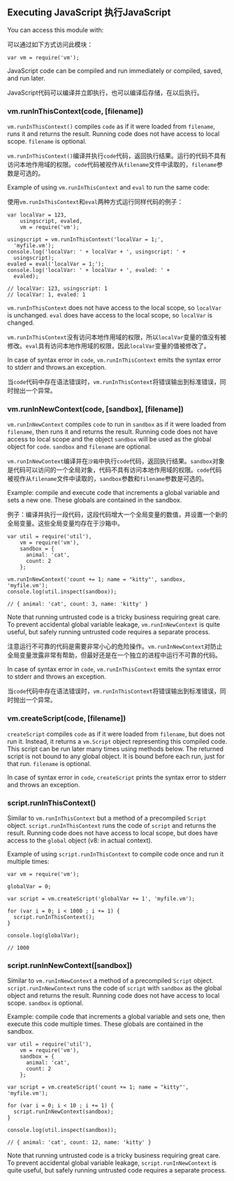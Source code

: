 ## Executing JavaScript 执行JavaScript

You can access this module with:

可以通过如下方式访问此模块：

    var vm = require('vm');

JavaScript code can be compiled and run immediately or compiled, saved, and run later.

JavaScript代码可以编译并立即执行，也可以编译后存储，在以后执行。


### vm.runInThisContext(code, [filename])

`vm.runInThisContext()` compiles `code` as if it were loaded from `filename`,
runs it and returns the result. Running code does not have access to local scope. `filename` is optional.

`vm.runInThisContext()`编译并执行`code`代码，返回执行结果。运行的代码不具有访问本地作用域的权限。`code`代码被视作从`filename`文件中读取的，`filename`参数是可选的。

Example of using `vm.runInThisContext` and `eval` to run the same code:

使用`vm.runInThisContext`和`eval`两种方式运行同样代码的例子：

    var localVar = 123,
        usingscript, evaled,
        vm = require('vm');

    usingscript = vm.runInThisContext('localVar = 1;',
      'myfile.vm');
    console.log('localVar: ' + localVar + ', usingscript: ' +
      usingscript);
    evaled = eval('localVar = 1;');
    console.log('localVar: ' + localVar + ', evaled: ' +
      evaled);

    // localVar: 123, usingscript: 1
    // localVar: 1, evaled: 1

`vm.runInThisContext` does not have access to the local scope, so `localVar` is unchanged.
`eval` does have access to the local scope, so `localVar` is changed.

`vm.runInThisContext`没有访问本地作用域的权限，所以`localVar`变量的值没有被修改。`eval`具有访问本地作用域的权限，因此`localVar`变量的值被修改了。

In case of syntax error in `code`, `vm.runInThisContext` emits the syntax error to stderr
and throws.an exception.

当`code`代码中存在语法错误时，`vm.runInThisContext`将错误输出到标准错误，同时抛出一个异常。


### vm.runInNewContext(code, [sandbox], [filename])

`vm.runInNewContext` compiles `code` to run in `sandbox` as if it were loaded from `filename`,
then runs it and returns the result. Running code does not have access to local scope and
the object `sandbox` will be used as the global object for `code`.
`sandbox` and `filename` are optional.

`vm.runInNewContext`编译并在`沙箱`中执行`code`代码，返回执行结果。`sandbox`对象是代码可以访问的一个全局对象，代码不具有访问本地作用域的权限。`code`代码被视作从`filename`文件中读取的，`sandbox`参数和`filename`参数是可选的。

Example: compile and execute code that increments a global variable and sets a new one.
These globals are contained in the sandbox.

例子：编译并执行一段代码，这段代码增大一个全局变量的数值，并设置一个新的全局变量。这些全局变量均存在于沙箱中。

    var util = require('util'),
        vm = require('vm'),
        sandbox = {
          animal: 'cat',
          count: 2
        };

    vm.runInNewContext('count += 1; name = "kitty"', sandbox, 'myfile.vm');
    console.log(util.inspect(sandbox));

    // { animal: 'cat', count: 3, name: 'kitty' }

Note that running untrusted code is a tricky business requiring great care.  To prevent accidental
global variable leakage, `vm.runInNewContext` is quite useful, but safely running untrusted code
requires a separate process.

注意运行不可靠的代码是需要非常小心的危险操作。`vm.runInNewContext`对防止全局变量泄露非常有帮助，但最好还是在一个独立的进程中运行不可靠的代码。

In case of syntax error in `code`, `vm.runInThisContext` emits the syntax error to stderr
and throws an exception.

当`code`代码中存在语法错误时，`vm.runInThisContext`将错误输出到标准错误，同时抛出一个异常。


### vm.createScript(code, [filename])

`createScript` compiles `code` as if it were loaded from `filename`,
but does not run it. Instead, it returns a `vm.Script` object representing this compiled code.
This script can be run later many times using methods below.
The returned script is not bound to any global object.
It is bound before each run, just for that run. `filename` is optional.

In case of syntax error in `code`, `createScript` prints the syntax error to stderr
and throws an exception.


### script.runInThisContext()

Similar to `vm.runInThisContext` but a method of a precompiled `Script` object.
`script.runInThisContext` runs the code of `script` and returns the result.
Running code does not have access to local scope, but does have access to the `global` object
(v8: in actual context).

Example of using `script.runInThisContext` to compile code once and run it multiple times:

    var vm = require('vm');

    globalVar = 0;

    var script = vm.createScript('globalVar += 1', 'myfile.vm');

    for (var i = 0; i < 1000 ; i += 1) {
      script.runInThisContext();
    }

    console.log(globalVar);

    // 1000


### script.runInNewContext([sandbox])

Similar to `vm.runInNewContext` a method of a precompiled `Script` object.
`script.runInNewContext` runs the code of `script` with `sandbox` as the global object and returns the result.
Running code does not have access to local scope. `sandbox` is optional.

Example: compile code that increments a global variable and sets one, then execute this code multiple times.
These globals are contained in the sandbox.

    var util = require('util'),
        vm = require('vm'),
        sandbox = {
          animal: 'cat',
          count: 2
        };

    var script = vm.createScript('count += 1; name = "kitty"', 'myfile.vm');

    for (var i = 0; i < 10 ; i += 1) {
      script.runInNewContext(sandbox);
    }

    console.log(util.inspect(sandbox));

    // { animal: 'cat', count: 12, name: 'kitty' }

Note that running untrusted code is a tricky business requiring great care.  To prevent accidental
global variable leakage, `script.runInNewContext` is quite useful, but safely running untrusted code
requires a separate process.
